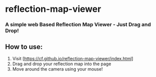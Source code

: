 # reflection-map-viewer
### A simple web Based Reflection Map Viewer - Just Drag and Drop!
## How to use:
1. Visit [https://cf.github.io/reflection-map-viewer/index.html]
2. Drag and drop your reflection map into the page
3. Move around the camera using your mouse!
